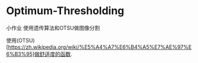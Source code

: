 # Optimum-Thresholding
小作业 使用遗传算法和OTSU做图像分割

使用(OTSU)[https://zh.wikipedia.org/wiki/%E5%A4%A7%E6%B4%A5%E7%AE%97%E6%B3%95]做舒适度的函数.
